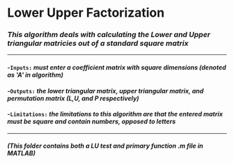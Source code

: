 # **Lower Upper Factorization**
### *This algorithm deals with calculating the Lower and Upper triangular matricies out of a standard square matrix*
---
#### -`Inputs:` *must enter a coefficient matrix with square dimensions (denoted as 'A' in algorithm)* 
#### -`Outputs:` *the lower triangular matrix, upper triangular matrix, and permutation matrix (L,U, and P respectively)*
#### -`Limitations:` *the limitations to this algorithm are that the entered matrix must be square and contain numbers, opposed to letters*
---
#### *(This folder contains both a LU test and primary function .m file in MATLAB)*

